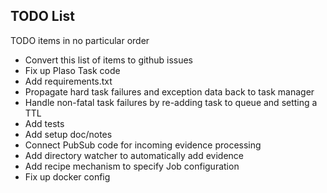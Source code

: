 ## TODO List
TODO items in no particular order

* Convert this list of items to github issues
* Fix up Plaso Task code
* Add requirements.txt
* Propagate hard task failures and exception data back to task manager
* Handle non-fatal task failures by re-adding task to queue and setting a TTL
* Add tests
* Add setup doc/notes
* Connect PubSub code for incoming evidence processing
* Add directory watcher to automatically add evidence
* Add recipe mechanism to specify Job configuration
* Fix up docker config

